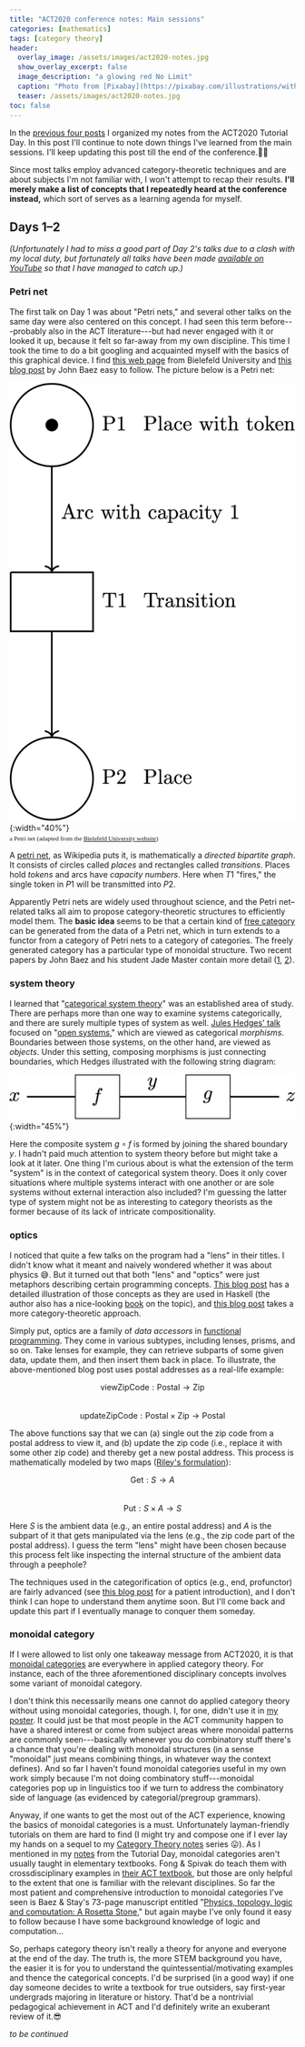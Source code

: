 ```yaml
---
title: "ACT2020 conference notes: Main sessions"
categories: [mathematics]
tags: [category theory]
header:
  overlay_image: /assets/images/act2020-notes.jpg
  show_overlay_excerpt: false
  image_description: "a glowing red No Limit"
  caption: "Photo from [Pixabay](https://pixabay.com/illustrations/without-borders-limit-restriction-1656205/)"
  teaser: /assets/images/act2020-notes.jpg
toc: false
---
```


In the [previous four posts](https://blog.juliosong.com/mathematics/act-notes-1/) I organized my notes from the ACT2020 Tutorial Day. In this post I'll continue to note down things I've learned from the main sessions. I'll keep updating this post till the end of the conference.👨‍💻

Since most talks employ advanced category-theoretic techniques and are about subjects I'm not familiar with, I won't attempt to recap their results. **I'll merely make a list of concepts that I repeatedly heard at the conference instead,** which sort of serves as a learning agenda for myself.

## Days 1–2
*(Unfortunately I had to miss a good part of Day 2's talks due to a clash with my local duty, but fortunately all talks have been made [available on YouTube](https://www.youtube.com/playlist?list=PLCOXjXDLt3pYot9VNdLlZqGajHyZUywdI) so that I have managed to catch up.)*

### Petri net
The first talk on Day 1 was about "Petri nets," and several other talks on the same day were also centered on this concept. I had seen this term before---probably also in the ACT literature---but had never engaged with it or looked it up, because it felt so far-away from my own discipline. This time I took the time to do a bit googling and acquainted myself with the basics of this graphical device. I find [this web page](https://www.techfak.uni-bielefeld.de/~mchen/BioPNML/Intro/pnfaq.html) from Bielefeld University and [this blog post](https://johncarlosbaez.wordpress.com/2011/01/18/petri-nets/) by John Baez easy to follow. The picture below is a Petri net:

![a petri net](/assets/images/act2020-5-1.png){:width="40%"}<br>
<span style="font-size:0.8em;font-family:serif;">a Petri net (adapted from the <a href="https://www.techfak.uni-bielefeld.de/~mchen/BioPNML/Intro/pnfaq.html">Bielefeld University website</a>)</span>

A [petri net](https://en.wikipedia.org/wiki/Petri_net), as Wikipedia puts it, is mathematically a *directed bipartite graph*. It consists of circles called *places* and rectangles called *transitions*. Places hold *tokens* and arcs have *capacity numbers*. Here when $T1$ "fires," the single token in $P1$ will be transmitted into $P2$.

Apparently Petri nets are widely used throughout science, and the Petri net–related talks all aim to propose category-theoretic structures to efficiently model them. The **basic idea** seems to be that a certain kind of [free category](https://en.wikipedia.org/wiki/Free_category) can be generated from the data of a Petri net, which in turn extends to a functor from a category of Petri nets to a category of categories. The freely generated category has a particular type of monoidal structure. Two recent papers by John Baez and his student Jade Master contain more detail ([1](https://arxiv.org/abs/1904.09091v2), [2](https://www.cambridge.org/core/journals/mathematical-structures-in-computer-science/article/open-petri-nets/4D1BC7F05BE8CB0C83C65F7CDF70AF2F)).

### system theory
I learned that "[categorical system theory](https://www.sciencedirect.com/science/article/abs/pii/S0092824083800779)" was an established area of study. There are perhaps more than one way to examine systems categorically, and there are surely multiple types of system as well. [Jules Hedges' talk](https://obsoletewallstreet.files.wordpress.com/2020/07/categorical_systems_theory.pdf) focused on "[open systems](https://en.wikipedia.org/wiki/Open_system_(systems_theory))," which are viewed as categorical *morphisms*. Boundaries between those systems, on the other hand, are viewed as *objects*. Under this setting, composing morphisms is just connecting boundaries, which Hedges illustrated with the following string diagram:

![a string diagram for open system composition](/assets/images/act2020-5-2.png){:width="45%"}

Here the composite system $g\circ f$ is formed by joining the shared boundary $y$. I hadn't paid much attention to system theory before but might take a look at it later. One thing I'm curious about is what the extension of the term "system" is in the context of categorical system theory. Does it only cover situations where multiple systems interact with one another or are sole systems without external interaction also included? I'm guessing the latter type of system might not be as interesting to category theorists as the former because of its lack of intricate compositionality.

### optics
I noticed that quite a few talks on the program had a "lens" in their titles. I didn't know what it meant and naively wondered whether it was about physics 😅. But it turned out that both "lens" and "optics" were just metaphors describing certain programming concepts. [This blog post](https://chrispenner.ca/posts/algebraic) has a detailed illustration of those concepts as they are used in Haskell (the author also has a nice-looking [book](https://leanpub.com/optics-by-example) on the topic), and [this blog post](https://golem.ph.utexas.edu/category/2020/01/profunctor_optics_the_categori.html) takes a more category-theoretic approach.

Simply put, optics are a family of *data accessors* in [functional programming](https://en.wikipedia.org/wiki/Functional_programming). They come in various subtypes, including lenses, prisms, and so on. Take lenses for example, they can retrieve subparts of some given data, update them, and then insert them back in place. To illustrate, the above-mentioned blog post uses postal addresses as a real-life example:

$$ \mathrm{viewZipCode}: \mathrm{Postal} \rightarrow \mathrm{Zip} $$<br>
$$ \mathrm{updateZipCode}: \mathrm{Postal} \times \mathrm{Zip} \rightarrow \mathrm{Postal} $$

The above functions say that we can (a) single out the zip code from a postal address to view it, and (b) update the zip code (i.e., replace it with some other zip code) and thereby get a new postal address. This process is mathematically modeled by two maps ([Riley's formulation](https://arxiv.org/abs/1809.00738v2)):

$$ \mathrm{Get}: S\rightarrow A $$<br>
$$ \mathrm{Put}: S \times A \rightarrow S $$

Here $S$ is the ambient data (e.g., an entire postal address) and $A$ is the subpart of it that gets manipulated via the lens (e.g., the zip code part of the postal address). I guess the term "lens" might have been chosen because this process felt like inspecting the internal structure of the ambient data through a peephole?

The techniques used in the categorification of optics (e.g., end, profunctor) are fairly advanced (see [this blog post](https://bartoszmilewski.com/2017/07/07/profunctor-optics-the-categorical-view/) for a patient introduction), and I don't think I can hope to understand them anytime soon. But I'll come back and update this part if I eventually manage to conquer them someday.

### monoidal category
If I were allowed to list only one takeaway message from ACT2020, it is that [monoidal categories](https://en.wikipedia.org/wiki/Monoidal_category) are everywhere in applied category theory. For instance, each of the three aforementioned disciplinary concepts involves some variant of monoidal category.

I don't think this necessarily means one cannot do applied category theory without using monoidal categories, though. I, for one, didn't use it in [my poster](https://www.juliosong.com/doc/act2020poster/poster.html). It could just be that most people in the ACT community happen to have a shared interest or come from subject areas where monoidal patterns are commonly seen---basically whenever you do combinatory stuff there's a chance that you're dealing with monoidal structures (in a sense "monoidal" just means combining things, in whatever way the context defines). And so far I haven't found monoidal categories useful in my own work simply because I'm not doing combinatory stuff---monoidal categories pop up in linguistics too if we turn to address the combinatory side of language (as evidenced by categorial/pregroup grammars).

Anyway, if one wants to get the most out of the ACT experience, knowing the basics of monoidal categories is a must. Unfortunately layman-friendly tutorials on them are hard to find (I might try and compose one if I ever lay my hands on a sequel to my [Category Theory notes](https://blog.juliosong.com/linguistics/mathematics/category-theory-notes-1/) series 😛). As I mentioned in my [notes](https://blog.juliosong.com/mathematics/act-notes-2/) from the Tutorial Day, monoidal categories aren't usually taught in elementary textbooks. Fong & Spivak do teach them with crossdisciplinary examples in [their ACT textbook](https://arxiv.org/abs/1803.05316), but those are only helpful to the extent that one is familiar with the relevant disciplines. So far the most patient and comprehensive introduction to monoidal categories I've seen is Baez & Stay's 73-page manuscript entitled "[Physics, topology, logic and computation: A Rosetta Stone](https://arxiv.org/abs/0903.0340v3)," but again maybe I've only found it easy to follow because I have some background knowledge of logic and computation...

So, perhaps category theory isn't really a theory for anyone and everyone at the end of the day. The truth is, the more STEM background you have, the easier it is for you to understand the quintessential/motivating examples and thence the categorical concepts. I'd be surprised (in a good way) if one day someone decides to write a textbook for true outsiders, say first-year undergrads majoring in literature or history. That'd be a nontrivial pedagogical achievement in ACT and I'd definitely write an exuberant review of it.😎

*to be continued*
